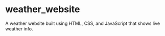 # weather_website
A weather website built using HTML, CSS, and JavaScript that shows live weather info.
